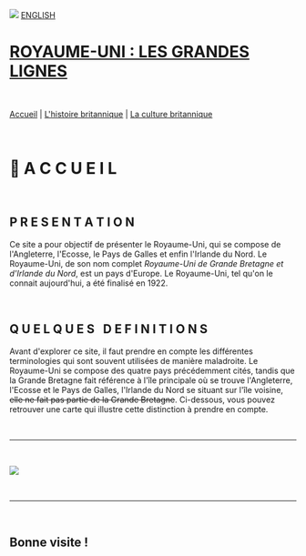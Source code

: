 ![](http://image.noelshack.com/fichiers/2023/02/6/1673719419-flag-of-the-united-kingdom-3-5-svg.png) [ENGLISH](https://marineregnier.github.io/Royaume-Uni/en)

# **<ins>ROYAUME-UNI : LES GRANDES LIGNES</ins>**

&nbsp;

[Accueil](./index.md) | [L'histoire britannique](./Histoire) | [La culture britannique](./Culture)


&nbsp;

# 📍 **A C C U E I L**

&nbsp;

## **P R E S E N T A T I O N**

Ce site a pour objectif de présenter le Royaume-Uni, qui se compose de l'Angleterre, l'Ecosse, le Pays de Galles et enfin l'Irlande du Nord. Le Royaume-Uni, de son nom complet _Royaume-Uni de Grande Bretagne et d'Irlande du Nord_, est un pays d'Europe. Le Royaume-Uni, tel qu'on le connait aujourd'hui, a été finalisé en 1922.

&nbsp;

## **Q U E L Q U E S &nbsp; D E F I N I T I O N S**

Avant d'explorer ce site, il faut prendre en compte les différentes terminologies qui sont souvent utilisées de manière maladroite. Le Royaume-Uni se compose des quatre pays précédemment cités, tandis que la Grande Bretagne fait référence à l'île principale où se trouve l'Angleterre, l'Ecosse et le Pays de Galles, l'Irlande du Nord se situant sur l'île voisine, ~~elle ne fait pas partie de la Grande Bretagne~~. Ci-dessous, vous pouvez retrouver une carte qui illustre cette distinction à prendre en compte.

&nbsp;

-----------------------------
&nbsp;

![](http://image.noelshack.com/fichiers/2021/37/5/1631895543-carte.png)

&nbsp;

-----------------------------


&nbsp;

## **Bonne visite !**

&nbsp;
